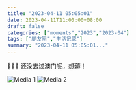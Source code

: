 ```yaml
---
title: "2023-04-11 05:05:01"
date: 2023-04-11T11:00:00+08:00
draft: false
categories: ["moments","2023","2023-04"]
tags: ["朋友圈","生活记录"]
summary: "2023-04-11 05:05:01..."
---
```


🤩🤩🤩 还没去过澳门呢，想薅！

![Media 1](/Moments/photos/2023-04-11/202304110505010.jpg)
![Media 2](/Moments/photos/2023-04-11/202304110505011.jpg)

